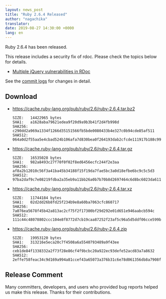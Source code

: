 ```yaml
---
layout: news_post
title: "Ruby 2.6.4 Released"
author: "nagachika"
translator:
date: 2019-08-27 14:30:00 +0000
lang: en
---
```


Ruby 2.6.4 has been released.

This release includes a security fix of rdoc.
Please check the topics below for details.

* [Multiple jQuery vulnerabilities in RDoc](/en/news/2019/08/27/multiple-jquery-vulnerabilities-in-rdoc/)

See the [commit logs](https://github.com/ruby/ruby/compare/v2_6_3...v2_6_4) for changes in detail.

## Download

* <https://cache.ruby-lang.org/pub/ruby/2.6/ruby-2.6.4.tar.bz2>

      SIZE:   14422965 bytes
      SHA1:   a1628aba79621edea9f20d9a9b3b41f2d4fb998d
      SHA256: c290dd2a969a1334f1266d35151566fb5bde0080433b4e327c0b94cde85af511
      SHA512: 064a0d2f55aa5e4cbad524b106afa7d830bea0f264193dab2cfcde111917b188c99fe1e4341ff236fba7c881ffe65ba066a6b7cfafb791178b2edb8cd531bc70

* <https://cache.ruby-lang.org/pub/ruby/2.6/ruby-2.6.4.tar.gz>

      SIZE:   16535028 bytes
      SHA1:   982a8493c27f70f0f02f8ed6456ecfc244f2e3aa
      SHA256: af8a2b12010c56f3a41ba45b34188f15f19da7fae5bc3a0d18efbe6bc9c5c5d3
      SHA512: 97ba2daf9c7e08219fdba2a35eb9a11bb26a0b7b70b8d2697464c6d8bc6023da6113dd8b424d63e86554a5a307bb2de78db395311bab61d334c9ebf933b0f722

* <https://cache.ruby-lang.org/pub/ruby/2.6/ruby-2.6.4.tar.xz>

      SIZE:   11744184 bytes
      SHA1:   02d2dd26b8fd25f234b9e8a60ba7063cfc860717
      SHA256: 7a076ea5678f45b42a813ac2cf75f2f17300bf29d292e01d651e946aabcb594c
      SHA512: 111c44c48078802ccc104e8f8772d7cb19caa87252f23af5c96a5d5ddf06cce599b1c910744f830aa7a1aa938e819ceeeb764fe564d8334f730d19b32ced7aef

* <https://cache.ruby-lang.org/pub/ruby/2.6/ruby-2.6.4.zip>

      SIZE:   19953120 bytes
      SHA1:   313216e5eca20c7f4508a6a5540793489a9f43ee
      SHA256: ceb1de84f1338332a2f73f28e86cf4f9bcbc20a922ec93defe52acd83a7a8632
      SHA512: 2effe758feac34c9d169a994a81ccef43a65073a376b31c6e78d061356db8a7908f898778cf7a410ab955bbb38fddc960ab84c7f5e566787df24486017db3efe


## Release Comment

Many committers, developers, and users who provided bug reports helped us make this release.
Thanks for their contributions.
